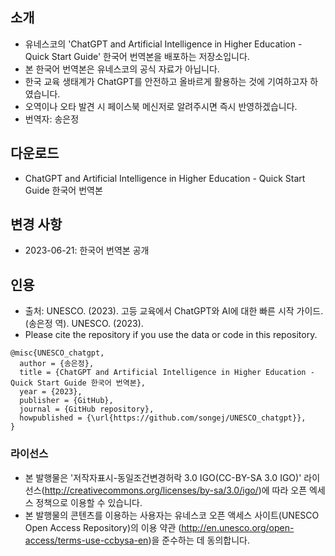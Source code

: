 ## 소개
- 유네스코의 'ChatGPT and Artificial Intelligence in Higher Education - Quick Start Guide' 한국어 번역본을 배포하는 저장소입니다.
- 본 한국어 번역본은 유네스코의 공식 자료가 아닙니다.
- 한국 교육 생태계가 ChatGPT를 안전하고 올바르게 활용하는 것에 기여하고자 하였습니다.
- 오역이나 오타 발견 시 페이스북 메신저로 알려주시면 즉시 반영하겠습니다.
- 번역자: 송은정

## 다운로드
- ChatGPT and Artificial Intelligence in Higher Education - Quick Start Guide 한국어 번역본

## 변경 사항
- 2023-06-21: 한국어 번역본 공개

## 인용
- 출처: UNESCO. (2023). 고등 교육에서 ChatGPT와 AI에 대한 빠른 시작 가이드. (송은정 역). UNESCO. (2023).   
- Please cite the repository if you use the data or code in this repository.
```
@misc{UNESCO_chatgpt,
  author = {송은정},
  title = {ChatGPT and Artificial Intelligence in Higher Education - Quick Start Guide 한국어 번역본},
  year = {2023},
  publisher = {GitHub},
  journal = {GitHub repository},
  howpublished = {\url{https://github.com/songej/UNESCO_chatgpt}},
}
```
### 라이선스
- 본 발행물은 '저작자표시-동일조건변경허락 3.0 IGO(CC-BY-SA 3.0 IGO)' 라이선스(http://creativecommons.org/licenses/by-sa/3.0/igo/)에 따라 오픈 엑세스 정책으로 이용할 수 있습니다.
- 본 발행물의 콘텐츠를 이용하는 사용자는 유네스코 오픈 액세스 사이트(UNESCO Open Access Repository)의 이용 약관 (http://en.unesco.org/open-access/terms-use-ccbysa-en)을 준수하는 데 동의합니다.
